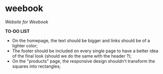 # weebook
*Website for Weebook*

**TO-DO LIST**

- On the homepage, the text should be bigger and links should be of a lighter color;
- The footer should be included on every single page to have a better idea of the final look (should we do the same with the header ?);
- On the "products" page, the responsive design shouldn't transform the squares into rectangles;
